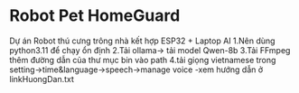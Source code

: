 # Robot Pet HomeGuard

Dự án Robot thú cưng trông nhà kết hợp ESP32 + Laptop AI
1.Nên dùng python3.11 để chạy ổn định
2.Tải ollama-> tải model Qwen-8b
3.Tải FFmpeg thêm đường dẫn của thư mục bin vào path
4.tải giọng vietnamese trong setting->time&language->speech->manage voice
    -xem hướng dẫn ở linkHuongDan.txt

